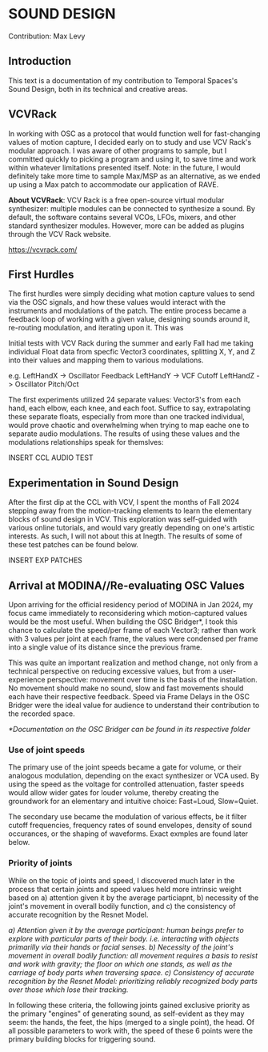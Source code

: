 # SOUND DESIGN

Contribution: Max Levy

## Introduction

This text is a documentation of my contribution to Temporal Spaces's Sound Design, both in its technical and creative areas. 

## VCVRack

In working with OSC as a protocol that would function well for fast-changing values of motion capture, I decided early on to study and use VCV Rack's modular approach. I was aware of other programs to sample, but I committed quickly to picking a program and using it, to save time and work within whatever limitations presented itself. Note: in the future, I would definitely take more time to sample Max/MSP as an alternative, as we ended up using a Max patch to accommodate our application of RAVE.

**About VCVRack**: VCV Rack is a free open-source virtual modular synthesizer: multiple modules can be connected to synthesize a sound. By default, the software contains several VCOs, LFOs, mixers, and other standard synthesizer modules. However, more can be added as plugins through the VCV Rack website.

https://vcvrack.com/


## First Hurdles

The first hurdles were simply deciding what motion capture values to send via the OSC signals, and how these values would interact with the instruments and modulations of the patch. The entire process became a feedback loop of working with a given value, designing sounds around it, re-routing modulation, and iterating upon it. This was 

Initial tests with VCV Rack during the summer and early Fall had me taking individual Float data from specfic Vector3 coordinates, splitting X, Y, and Z into their values and mapping them to various modulations.

e.g. 
  LeftHandX -> Oscillator Feedback
  LeftHandY -> VCF Cutoff
  LeftHandZ -> Oscillator Pitch/Oct

The first experiments utilized 24 separate values: Vector3's from each hand, each elbow, each knee, and each foot. Suffice to say, extrapolating these separate floats, especially from more than one tracked individual, would prove chaotic and overwhelming when trying to map eache one to separate audio modulations. The results of using these values and the modulations relationships speak for themslves:

INSERT CCL AUDIO TEST


## Experimentation in Sound Design

After the first dip at the CCL with VCV, I spent the months of Fall 2024 stepping away from the motion-tracking elements to learn the elementary blocks of sound design in VCV. This exploration was self-guided with various online tutorials, and would vary greatly depending on one's artistic interests. As such, I will not about this at lnegth. The results of some of these test patches can be found below.

INSERT EXP PATCHES


## Arrival at MODINA//Re-evaluating OSC Values

Upon arriving for the official residency period of MODINA in Jan 2024, my focus came immediately to reconsidering which motion-captured values would be the most useful. When building the OSC Bridger*, I took this chance to calculate the speed/per frame of each Vector3; rather than work with 3 values per joint at each frame, the values were condensed per frame into a single value of its distance since the previous frame. 

This was quite an important realization and method change, not only from a technical perspective on reducing excessive values, but from a user-experience perspective: movement over time is the basis of the installation. No movement should make no sound, slow and fast movements should each have their respective feedback. Speed via Frame Delays in the OSC Bridger were the ideal value for audience to understand their contribution to the recorded space.

_*Documentation on the OSC Bridger can be found in its respective folder_

### Use of joint speeds

The primary use of the joint speeds became a gate for volume, or their analogous modulation, depending on the exact synthesizer or VCA used. By using the speed as the voltage for controlled attenuation, faster speeds would allow wider gates for louder volume, thereby creating the groundwork for an elementary and intuitive choice: Fast=Loud, Slow=Quiet.

The secondary use became the modulation of various effects, be it filter cutoff frequencies, frequency rates of sound envelopes, density of sound occurances, or the shaping of waveforms. Exact exmples are found later below.

### Priority of joints

While on the topic of joints and speed, I discovered much later in the process that certain joints and speed values held more intrinsic weight based on a) attention given it by the average particiapnt, b) necessity of the joint's movement in overall bodily function, and c) the consistency of accurate recognition by the Resnet Model.

_a) Attention given it by the average participant: human beings prefer to explore with particular parts of their body. i.e. interacting with objects primarilly via their hands or facial senses._
_b) Necessity of the joint's movement in overall bodily function: all movement requires a basis to resist and work with gravity; the floor on which one stands, as well as the carriage of body parts when traversing space._
_c) Consistency of accurate recognition by the Resnet Model: prioritizing reliably recognized body parts over those which lose their tracking._

In following these criteria, the following joints gained exclusive priority as the primary "engines" of generating sound, as self-evident as they may seem:
the hands, the feet, the hips (merged to a single point), the head. Of all possible parameters to work with, the speed of these 6 points were the primary building blocks for triggering sound.


##



